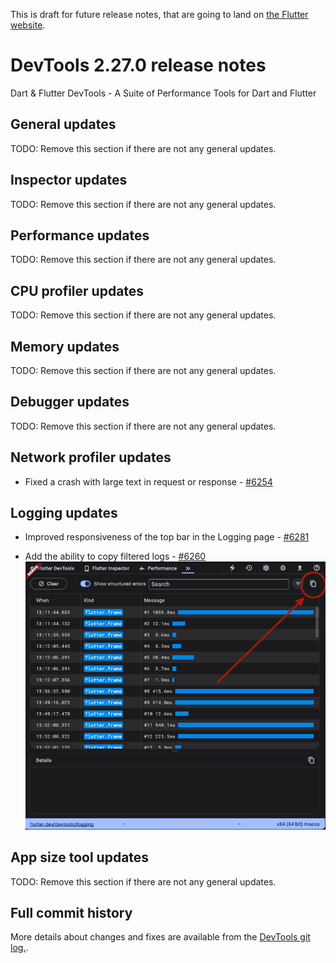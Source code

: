 This is draft for future release notes, that are going to land on
[the Flutter website](https://docs.flutter.dev/development/tools/devtools/release-notes).

# DevTools 2.27.0 release notes

Dart & Flutter DevTools - A Suite of Performance Tools for Dart and Flutter

## General updates
TODO: Remove this section if there are not any general updates.

## Inspector updates
TODO: Remove this section if there are not any general updates.

## Performance updates
TODO: Remove this section if there are not any general updates.

## CPU profiler updates
TODO: Remove this section if there are not any general updates.

## Memory updates
TODO: Remove this section if there are not any general updates.

## Debugger updates
TODO: Remove this section if there are not any general updates.

## Network profiler updates
- Fixed a crash with large text in request or response - [#6254](https://github.com/flutter/devtools/pull/6254)

## Logging updates
* Improved responsiveness of the top bar in the Logging page - [#6281](https://github.com/flutter/devtools/pull/6281)

* Add the ability to copy filtered logs - [#6260](https://github.com/flutter/devtools/pull/6260)
![Logger tab copy](images/logger_copy.png "Logger tab copy")
## App size tool updates
TODO: Remove this section if there are not any general updates.

## Full commit history
More details about changes and fixes are available from the
[DevTools git log.](https://github.com/flutter/devtools/commits/master).
